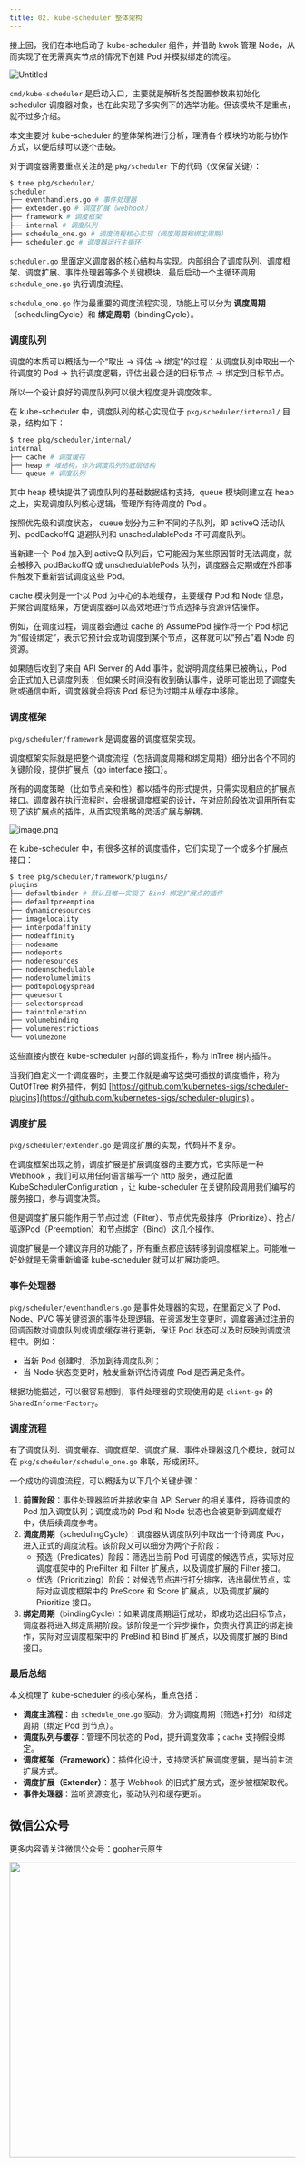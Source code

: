 ```yaml
---
title: 02. kube-scheduler 整体架构
---
```


接上回，我们在本地启动了 kube-scheduler 组件，并借助 kwok 管理 Node，从而实现了在无需真实节点的情况下创建 Pod 并模拟绑定的流程。

![Untitled](/kube-scheduler/02/Untitled.png)

`cmd/kube-scheduler` 是启动入口，主要就是解析各类配置参数来初始化 scheduler 调度器对象，也在此实现了多实例下的选举功能。但该模块不是重点，就不过多介绍。

本文主要对 kube-scheduler 的整体架构进行分析，理清各个模块的功能与协作方式，以便后续可以逐个击破。

对于调度器需要重点关注的是 `pkg/scheduler` 下的代码（仅保留关键）：

```bash
$ tree pkg/scheduler/
scheduler
├── eventhandlers.go # 事件处理器
├── extender.go # 调度扩展（webhook）
├── framework # 调度框架
├── internal # 调度队列
├── schedule_one.go # 调度流程核心实现（调度周期和绑定周期）
├── scheduler.go # 调度器运行主循环
```

`scheduler.go` 里面定义调度器的核心结构与实现。内部组合了调度队列、调度框架、调度扩展、事件处理器等多个关键模块，最后启动一个主循环调用 `schedule_one.go` 执行调度流程。

`schedule_one.go` 作为最重要的调度流程实现，功能上可以分为 **调度周期**（schedulingCycle）和 **绑定周期**（bindingCycle）。

### 调度队列

调度的本质可以概括为一个“取出 → 评估 → 绑定”的过程：从调度队列中取出一个待调度的 Pod → 执行调度逻辑，评估出最合适的目标节点 → 绑定到目标节点。

所以一个设计良好的调度队列可以很大程度提升调度效率。

在 kube-scheduler 中，调度队列的核心实现位于 `pkg/scheduler/internal/` 目录，结构如下：

```bash
$ tree pkg/scheduler/internal/
internal
├── cache # 调度缓存
├── heap # 堆结构，作为调度队列的底层结构
└── queue # 调度队列
```

其中 heap 模块提供了调度队列的基础数据结构支持，queue 模块则建立在 heap 之上，实现调度队列核心逻辑，管理所有待调度的 Pod 。

按照优先级和调度状态， queue 划分为三种不同的子队列，即 activeQ 活动队列、podBackoffQ 退避队列和 unschedulablePods 不可调度队列。

当新建一个 Pod 加入到 activeQ 队列后，它可能因为某些原因暂时无法调度，就会被移入 podBackoffQ 或 unschedulablePods 队列，调度器会定期或在外部事件触发下重新尝试调度这些 Pod。

cache 模块则是一个以 Pod 为中心的本地缓存，主要缓存 Pod 和 Node 信息，并聚合调度结果，方便调度器可以高效地进行节点选择与资源评估操作。

例如，在调度过程，调度器会通过 cache 的 AssumePod 操作将一个 Pod 标记为“假设绑定”，表示它预计会成功调度到某个节点，这样就可以“预占”着 Node 的资源。

如果随后收到了来自 API Server 的 Add 事件，就说明调度结果已被确认，Pod 会正式加入已调度列表；但如果长时间没有收到确认事件，说明可能出现了调度失败或通信中断，调度器就会将该 Pod 标记为过期并从缓存中移除。

### 调度框架

`pkg/scheduler/framework` 是调度器的调度框架实现。

调度框架实际就是把整个调度流程（包括调度周期和绑定周期）细分出各个不同的关键阶段，提供扩展点（go interface 接口）。

所有的调度策略（比如节点亲和性）都以插件的形式提供，只需实现相应的扩展点接口。调度器在执行流程时，会根据调度框架的设计，在对应阶段依次调用所有实现了该扩展点的插件，从而实现策略的灵活扩展与解耦。

![image.png](/kube-scheduler/02/image.png)

在 kube-scheduler 中，有很多这样的调度插件，它们实现了一个或多个扩展点接口：

```bash
$ tree pkg/scheduler/framework/plugins/
plugins
├── defaultbinder # 默认且唯一实现了 Bind 绑定扩展点的插件
├── defaultpreemption
├── dynamicresources
├── imagelocality
├── interpodaffinity
├── nodeaffinity
├── nodename
├── nodeports
├── noderesources
├── nodeunschedulable
├── nodevolumelimits
├── podtopologyspread
├── queuesort
├── selectorspread
├── tainttoleration
├── volumebinding
├── volumerestrictions
└── volumezone
```

这些直接内嵌在 kube-scheduler 内部的调度插件，称为 InTree 树内插件。

当我们自定义一个调度器时，主要工作就是编写这类可插拔的调度插件，称为 OutOfTree 树外插件，例如 [https://github.com/kubernetes-sigs/scheduler-plugins](https://github.com/kubernetes-sigs/scheduler-plugins) 。

### 调度扩展

`pkg/scheduler/extender.go` 是调度扩展的实现，代码并不复杂。

在调度框架出现之前，调度扩展是扩展调度器的主要方式，它实际是一种 Webhook ，我们可以用任何语言编写一个 http 服务，通过配置 KubeSchedulerConfiguration ，让 kube-scheduler 在关键阶段调用我们编写的服务接口，参与调度决策。

但是调度扩展只能作用于节点过滤（Filter）、节点优先级排序（Prioritize）、抢占/驱逐Pod（Preemption）和节点绑定（Bind）这几个操作。

调度扩展是一个建议弃用的功能了，所有重点都应该转移到调度框架上。可能唯一好处就是无需重新编译 kube-scheduler 就可以扩展功能吧。

### 事件处理器

`pkg/scheduler/eventhandlers.go` 是事件处理器的实现，在里面定义了 Pod、Node、PVC 等关键资源的事件处理逻辑。在资源发生变更时，调度器通过注册的回调函数对调度队列或调度缓存进行更新，保证 Pod 状态可以及时反映到调度流程中。例如：

- 当新 Pod 创建时，添加到待调度队列；
- 当 Node 状态变更时，触发重新评估待调度 Pod 是否满足条件。

根据功能描述，可以很容易想到，事件处理器的实现使用的是 `client-go` 的 `SharedInformerFactory`。

### 调度流程

有了调度队列、调度缓存、调度框架、调度扩展、事件处理器这几个模块，就可以在 `pkg/scheduler/schedule_one.go` 串联，形成闭环。

一个成功的调度流程，可以概括为以下几个关键步骤：

1. **前置阶段**：事件处理器监听并接收来自 API Server 的相关事件，将待调度的 Pod 加入调度队列；调度成功的 Pod 和 Node 状态也会被更新到调度缓存中，供后续调度参考。
2. **调度周期**（schedulingCycle）：调度器从调度队列中取出一个待调度 Pod，进入正式的调度流程。该阶段又可以细分为两个子阶段：
    - 预选（Predicates）阶段：筛选出当前 Pod 可调度的候选节点，实际对应调度框架中的 PreFilter 和 Filter 扩展点，以及调度扩展的 Filter 接口。
    - 优选（Prioritizing）阶段：对候选节点进行打分排序，选出最优节点，实际对应调度框架中的 PreScore 和 Score 扩展点，以及调度扩展的 Prioritize 接口。
3. **绑定周期**（bindingCycle）：如果调度周期运行成功，即成功选出目标节点，调度器将进入绑定周期阶段。该阶段是一个异步操作，负责执行真正的绑定操作，实际对应调度框架中的 PreBind 和 Bind 扩展点，以及调度扩展的 Bind 接口。

### 最后总结

本文梳理了 kube-scheduler 的核心架构，重点包括：

- **调度主流程**：由 `schedule_one.go` 驱动，分为调度周期（筛选+打分）和绑定周期（绑定 Pod 到节点）。
- **调度队列与缓存**：管理不同状态的 Pod，提升调度效率；`cache` 支持假设绑定。
- **调度框架（Framework）**：插件化设计，支持灵活扩展调度逻辑，是当前主流扩展方式。
- **调度扩展（Extender）**：基于 Webhook 的旧式扩展方式，逐步被框架取代。
- **事件处理器**：监听资源变化，驱动队列和缓存更新。

## 微信公众号

更多内容请关注微信公众号：gopher云原生

<img src="https://github.com/user-attachments/assets/ea93572c-6c05-4751-bde7-35a58fe083f1" width="520px" />

